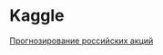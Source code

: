 # Kaggle

<a href=https://nbviewer.jupyter.org/github/Kirill-Shokhin/Kaggle/blob/3703af7591c69faa8a737d831fedc63899a19dd3/Прогнозирование%20цен%20российских%20акций.ipynb>Прогнозирование российских акций</a>

